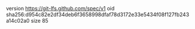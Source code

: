 version https://git-lfs.github.com/spec/v1
oid sha256:d954c82e2df34deb6f3658998dfaf78d3172e33e5434f08f127fb243a14c02a0
size 85
